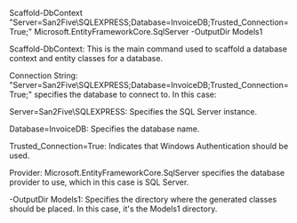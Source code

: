 Scaffold-DbContext "Server=San2Five\SQLEXPRESS;Database=InvoiceDB;Trusted_Connection=True;" Microsoft.EntityFrameworkCore.SqlServer -OutputDir Models1

Scaffold-DbContext: This is the main command used to scaffold a database context and entity classes for a database.

Connection String: "Server=San2Five\SQLEXPRESS;Database=InvoiceDB;Trusted_Connection=True;" specifies the database to connect to. In this case:

Server=San2Five\SQLEXPRESS: Specifies the SQL Server instance.

Database=InvoiceDB: Specifies the database name.

Trusted_Connection=True: Indicates that Windows Authentication should be used.

Provider: Microsoft.EntityFrameworkCore.SqlServer specifies the database provider to use, which in this case is SQL Server.

-OutputDir Models1: Specifies the directory where the generated classes should be placed. In this case, it's the Models1 directory.
